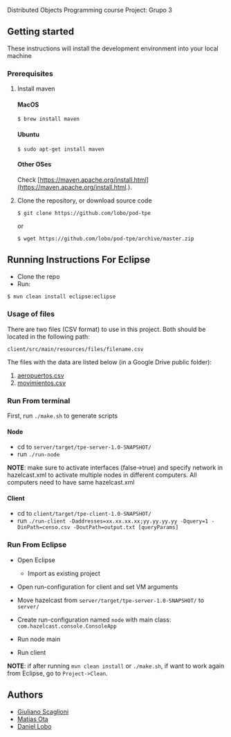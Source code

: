 Distributed Objects Programming course Project: Grupo 3

## Getting started
These instructions will install the development environment into your local machine

### Prerequisites

1. Install maven

	#### MacOS
	```
	$ brew install maven
	```
	
	#### Ubuntu
	```
	$ sudo apt-get install maven
	```
	
	#### Other OSes
	Check [https://maven.apache.org/install.html](https://maven.apache.org/install.html.).

2. Clone the repository, or download source code
	
	```
	$ git clone https://github.com/lobo/pod-tpe
	```
	or
	
	```
	$ wget https://github.com/lobo/pod-tpe/archive/master.zip
	```

## Running Instructions For Eclipse

* Clone the repo
* Run:

```bash
$ mvn clean install eclipse:eclipse
```

### Usage of files

There are two files (CSV format) to use in this project. Both should be located in the following path:
```
client/src/main/resources/files/filename.csv
```

The files with the data are listed below (in a Google Drive public folder):

1. [aeropuertos.csv](https://drive.google.com/file/d/1nEzF5higXIDDnJzWVuZP5TxVFUj4SBBh/view?usp=sharing)
2. [movimientos.csv](https://drive.google.com/file/d/1sGCqq8JjQ3SJ7V0_WXR_jqZHtfs0n62y/view?usp=sharing)

### Run From terminal

First, run `./make.sh` to generate scripts

#### Node

* cd to `server/target/tpe-server-1.0-SNAPSHOT/`
* run `./run-node`

**NOTE**: make sure to activate interfaces (false->true) and specify network in hazelcast.xml to activate multiple nodes in different computers. All computers need to have same hazelcast.xml


#### Client

* cd to `client/target/tpe-client-1.0-SNAPSHOT/`
* run `./run-client -Daddresses=xx.xx.xx.xx;yy.yy.yy.yy -Dquery=1 -DinPath=censo.csv -DoutPath=output.txt [queryParams]`

### Run From Eclipse

* Open Eclipse
  * Import as existing project

* Open run-configuration for client and set VM arguments

* Move hazelcast from `server/target/tpe-server-1.0-SNAPSHOT/` to `server/`

* Create run-configuration named `node` with main class: `com.hazelcast.console.ConsoleApp`

* Run node main

* Run client

**NOTE**: if after running `mvn clean install` or `./make.sh`, if want to work again from Eclipse, go to `Project->Clean`.

## Authors

* [Giuliano Scaglioni](https://github.com/giulianos)
* [Matias Ota](https://github.com/m074)
* [Daniel Lobo](https://github.com/lobo)
